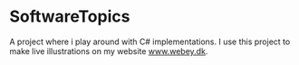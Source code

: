 # SoftwareTopics
A project where i play around with C# implementations. I use this project to make live illustrations on my website www.webey.dk.
